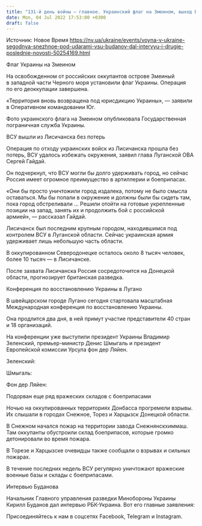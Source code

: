 ```yaml
---
title: "131-й день войны — главное. Украинский флаг на Змеином, выход ВСУ из Лисичанска без потерь, $750 млрд на восстановление Украины"
date: Mon, 04 Jul 2022 17:53:00 +0300
draft: false
---
```

Источник: Новое Время https://nv.ua/ukraine/events/voyna-v-ukraine-segodnya-snezhnoe-pod-udarami-vsu-budanov-dal-intervyu-i-drugie-poslednie-novosti-50254169.html


Флаг Украины на Змеином

На освобожденном от российских оккупантов острове Змеиный в западной части Черного моря установили флаг Украины. Операция по его деоккупации завершена.

«Территория вновь возвращена под юрисдикцию Украины», — заявили в Оперативном командовании Юг.

Фото украинского флага на Змеином опубликовала Государственная пограничная служба Украины.

ВСУ вышли из Лисичанска без потерь

Операция по отходу украинских войск из Лисичанска прошла без потерь, ВСУ удалось избежать окружения, заявил глава Луганской ОВА Сергей Гайдай.

Он подчеркнул, что ВСУ могли бы долго удерживать город, но сейчас Россия имеет огромное преимущество в артиллерии и боеприпасах.

«Они бы просто уничтожили город издалека, потому не было смысла оставаться. Мы бы попали в окружение и должны были бы сидеть там, пока город обстреливали … Решили отойти на готовые укрепленные позиции на запад, занять их и продолжить бой с российской армией», — рассказал Гайдай.

Лисичанск был последним крупным городом, находившимся под контролем ВСУ в Луганской области. Сейчас украинская армия удерживает лишь небольшую часть области.

В оккупированном Северодонецке осталось около 8 тысяч человек, более 10 тысяч — в Лисичанске.

После захвата Лисичанска Россия сосредоточится на Донецкой области, прогнозирует британская разведка.

Конференция по восстановлению Украины в Лугано

В швейцарском городе Лугано сегодня стартовала масштабная Международная конференция по восстановлению Украины.

Она продлится два дня, в ней примут участие представители 40 стран и 18 организаций.

На конференции уже выступили президент Украины Владимир Зеленский, премьер-министр Денис Шмыгаль и президент Европейской комиссии Урсула фон дер Ляйен.

Зеленский:

Шмыгаль:

Фон дер Ляйен:

Подорван еще ряд вражеских складов с боеприпасами

Ночью на оккупированных территориях Донбасса прогремели взрывы. Их слышали в городах Снежное, Торез и Харцызск Донецкой области.

В Снежном начался пожар на территории завода Снежнянскхиммаш. Там оккупанты обустроили склад боеприпасов, которые громко детонировали во время пожара.

В Торезе и Харцызске очевидцы также сообщали о взрывах и сильных пожарах.

В течение последних недель ВСУ регулярно уничтожают вражеские военные базы и склады с боеприпасами.

Интервью Буданова

Начальник Главного управления разведки Минобороны Украины Кирилл Буданов дал интервью РБК-Украина. Вот его главные заявления:

Присоединяйтесь к нам в соцсетях Facebook, Telegram и Instagram.
